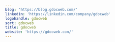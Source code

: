 ```yaml
---
blog: 'https://blog.gdocweb.com/'
linkedin: 'https://linkedin.com/company/gdocweb'
logohandle: gdocweb
sort: gdocweb
title: gdocweb
website: 'https://gdocweb.com/'
---
```

